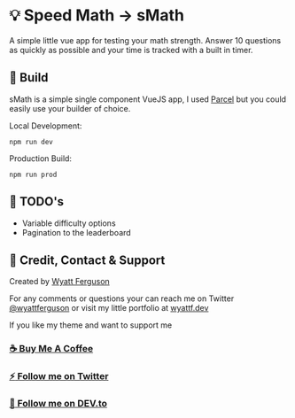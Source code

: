 # :bulb: Speed Math -> sMath
A simple little vue app for testing your math strength. Answer 10 questions as quickly as possible and your time is tracked with a built in timer.


## :rocket: Build

sMath is a simple single component VueJS app, I used [Parcel](https://parceljs.org/) but you could easily use your builder of choice.

Local Development:
```
npm run dev
```

Production Build:
```
npm run prod 
```

## :bookmark_tabs: TODO's 

- Variable difficulty options
- Pagination to the leaderboard


## :postbox: Credit, Contact & Support

Created by [Wyatt Ferguson](https://twitter.com/programmingsux)

For any comments or questions your can reach me on Twitter [@wyattferguson](https://twitter.com/programmingsux) or visit my little portfolio at [wyattf.dev](https://wyattf.dev)

If you like my theme and want to support me

### [:coffee: Buy Me A Coffee](https://www.buymeacoffee.com/wyattferguson)

### [:zap: Follow me on Twitter](https://twitter.com/programmingsux)

### [:bus: Follow me on DEV.to](https://dev.to/wyattferguson)



